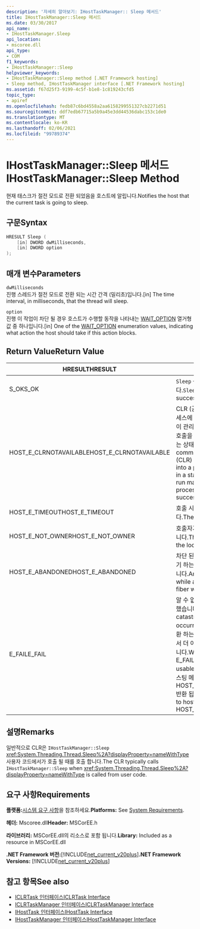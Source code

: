 ```yaml
---
description: '자세히 알아보기: IHostTaskManager:: Sleep 메서드'
title: IHostTaskManager::Sleep 메서드
ms.date: 03/30/2017
api_name:
- IHostTaskManager.Sleep
api_location:
- mscoree.dll
api_type:
- COM
f1_keywords:
- IHostTaskManager::Sleep
helpviewer_keywords:
- IHostTaskManager::Sleep method [.NET Framework hosting]
- Sleep method, IHostTaskManager interface [.NET Framework hosting]
ms.assetid: f67d25f3-9199-4c5f-b1e8-1c819243cfd5
topic_type:
- apiref
ms.openlocfilehash: fedb87c6bd4558a2aa6158299551327cb2271d51
ms.sourcegitcommit: ddf7edb67715a5b9a45e3dd44536dabc153c1de0
ms.translationtype: MT
ms.contentlocale: ko-KR
ms.lasthandoff: 02/06/2021
ms.locfileid: "99789374"
---
```

# <a name="ihosttaskmanagersleep-method"></a><span data-ttu-id="e9ad3-103">IHostTaskManager::Sleep 메서드</span><span class="sxs-lookup"><span data-stu-id="e9ad3-103">IHostTaskManager::Sleep Method</span></span>

<span data-ttu-id="e9ad3-104">현재 태스크가 절전 모드로 전환 되었음을 호스트에 알립니다.</span><span class="sxs-lookup"><span data-stu-id="e9ad3-104">Notifies the host that the current task is going to sleep.</span></span>  
  
## <a name="syntax"></a><span data-ttu-id="e9ad3-105">구문</span><span class="sxs-lookup"><span data-stu-id="e9ad3-105">Syntax</span></span>  
  
```cpp  
HRESULT Sleep (  
    [in] DWORD dwMilliseconds,  
    [in] DWORD option  
);  
```  
  
## <a name="parameters"></a><span data-ttu-id="e9ad3-106">매개 변수</span><span class="sxs-lookup"><span data-stu-id="e9ad3-106">Parameters</span></span>  

 `dwMilliseconds`  
 <span data-ttu-id="e9ad3-107">진행 스레드가 절전 모드로 전환 되는 시간 간격 (밀리초)입니다.</span><span class="sxs-lookup"><span data-stu-id="e9ad3-107">[in] The time interval, in milliseconds, that the thread will sleep.</span></span>  
  
 `option`  
 <span data-ttu-id="e9ad3-108">진행 이 작업이 차단 될 경우 호스트가 수행할 동작을 나타내는 [WAIT_OPTION](wait-option-enumeration.md) 열거형 값 중 하나입니다.</span><span class="sxs-lookup"><span data-stu-id="e9ad3-108">[in] One of the [WAIT_OPTION](wait-option-enumeration.md) enumeration values, indicating what action the host should take if this action blocks.</span></span>  
  
## <a name="return-value"></a><span data-ttu-id="e9ad3-109">Return Value</span><span class="sxs-lookup"><span data-stu-id="e9ad3-109">Return Value</span></span>  
  
|<span data-ttu-id="e9ad3-110">HRESULT</span><span class="sxs-lookup"><span data-stu-id="e9ad3-110">HRESULT</span></span>|<span data-ttu-id="e9ad3-111">설명</span><span class="sxs-lookup"><span data-stu-id="e9ad3-111">Description</span></span>|  
|-------------|-----------------|  
|<span data-ttu-id="e9ad3-112">S_OK</span><span class="sxs-lookup"><span data-stu-id="e9ad3-112">S_OK</span></span>|<span data-ttu-id="e9ad3-113">`Sleep` 성공적으로 반환 되었습니다.</span><span class="sxs-lookup"><span data-stu-id="e9ad3-113">`Sleep` returned successfully.</span></span>|  
|<span data-ttu-id="e9ad3-114">HOST_E_CLRNOTAVAILABLE</span><span class="sxs-lookup"><span data-stu-id="e9ad3-114">HOST_E_CLRNOTAVAILABLE</span></span>|<span data-ttu-id="e9ad3-115">CLR (공용 언어 런타임)이 프로세스에 로드 되지 않았거나 CLR이 관리 코드를 실행할 수 없거나 호출을 성공적으로 처리할 수 없는 상태에 있습니다.</span><span class="sxs-lookup"><span data-stu-id="e9ad3-115">The common language runtime (CLR) has not been loaded into a process, or the CLR is in a state in which it cannot run managed code or process the call successfully.</span></span>|  
|<span data-ttu-id="e9ad3-116">HOST_E_TIMEOUT</span><span class="sxs-lookup"><span data-stu-id="e9ad3-116">HOST_E_TIMEOUT</span></span>|<span data-ttu-id="e9ad3-117">호출 시간이 초과 되었습니다.</span><span class="sxs-lookup"><span data-stu-id="e9ad3-117">The call timed out.</span></span>|  
|<span data-ttu-id="e9ad3-118">HOST_E_NOT_OWNER</span><span class="sxs-lookup"><span data-stu-id="e9ad3-118">HOST_E_NOT_OWNER</span></span>|<span data-ttu-id="e9ad3-119">호출자가 잠금을 소유 하지 않습니다.</span><span class="sxs-lookup"><span data-stu-id="e9ad3-119">The caller does not own the lock.</span></span>|  
|<span data-ttu-id="e9ad3-120">HOST_E_ABANDONED</span><span class="sxs-lookup"><span data-stu-id="e9ad3-120">HOST_E_ABANDONED</span></span>|<span data-ttu-id="e9ad3-121">차단 된 스레드나 파이버에서 대기 하는 동안 이벤트를 취소 했습니다.</span><span class="sxs-lookup"><span data-stu-id="e9ad3-121">An event was canceled while a blocked thread or fiber was waiting on it.</span></span>|  
|<span data-ttu-id="e9ad3-122">E_FAIL</span><span class="sxs-lookup"><span data-stu-id="e9ad3-122">E_FAIL</span></span>|<span data-ttu-id="e9ad3-123">알 수 없는 치명적인 오류가 발생 했습니다.</span><span class="sxs-lookup"><span data-stu-id="e9ad3-123">An unknown catastrophic failure occurred.</span></span> <span data-ttu-id="e9ad3-124">메서드가 E_FAIL 반환 하는 경우 해당 프로세스 내에서 더 이상 CLR을 사용할 수 없습니다.</span><span class="sxs-lookup"><span data-stu-id="e9ad3-124">When a method returns E_FAIL, the CLR is no longer usable within the process.</span></span> <span data-ttu-id="e9ad3-125">호스팅 메서드를 이후에 호출 하면 HOST_E_CLRNOTAVAILABLE 반환 됩니다.</span><span class="sxs-lookup"><span data-stu-id="e9ad3-125">Subsequent calls to hosting methods return HOST_E_CLRNOTAVAILABLE.</span></span>|  
  
## <a name="remarks"></a><span data-ttu-id="e9ad3-126">설명</span><span class="sxs-lookup"><span data-stu-id="e9ad3-126">Remarks</span></span>  

 <span data-ttu-id="e9ad3-127">일반적으로 CLR은 `IHostTaskManager::Sleep` <xref:System.Threading.Thread.Sleep%2A?displayProperty=nameWithType> 사용자 코드에서가 호출 될 때를 호출 합니다.</span><span class="sxs-lookup"><span data-stu-id="e9ad3-127">The CLR typically calls `IHostTaskManager::Sleep` when <xref:System.Threading.Thread.Sleep%2A?displayProperty=nameWithType> is called from user code.</span></span>  
  
## <a name="requirements"></a><span data-ttu-id="e9ad3-128">요구 사항</span><span class="sxs-lookup"><span data-stu-id="e9ad3-128">Requirements</span></span>  

 <span data-ttu-id="e9ad3-129">**플랫폼:**[시스템 요구 사항](../../get-started/system-requirements.md)을 참조하세요.</span><span class="sxs-lookup"><span data-stu-id="e9ad3-129">**Platforms:** See [System Requirements](../../get-started/system-requirements.md).</span></span>  
  
 <span data-ttu-id="e9ad3-130">**헤더:** Mscoree.dll</span><span class="sxs-lookup"><span data-stu-id="e9ad3-130">**Header:** MSCorEE.h</span></span>  
  
 <span data-ttu-id="e9ad3-131">**라이브러리:** MSCorEE.dll의 리소스로 포함 됩니다.</span><span class="sxs-lookup"><span data-stu-id="e9ad3-131">**Library:** Included as a resource in MSCorEE.dll</span></span>  
  
 <span data-ttu-id="e9ad3-132">**.NET Framework 버전:**[!INCLUDE[net_current_v20plus](../../../../includes/net-current-v20plus-md.md)]</span><span class="sxs-lookup"><span data-stu-id="e9ad3-132">**.NET Framework Versions:** [!INCLUDE[net_current_v20plus](../../../../includes/net-current-v20plus-md.md)]</span></span>  
  
## <a name="see-also"></a><span data-ttu-id="e9ad3-133">참고 항목</span><span class="sxs-lookup"><span data-stu-id="e9ad3-133">See also</span></span>

- [<span data-ttu-id="e9ad3-134">ICLRTask 인터페이스</span><span class="sxs-lookup"><span data-stu-id="e9ad3-134">ICLRTask Interface</span></span>](iclrtask-interface.md)
- [<span data-ttu-id="e9ad3-135">ICLRTaskManager 인터페이스</span><span class="sxs-lookup"><span data-stu-id="e9ad3-135">ICLRTaskManager Interface</span></span>](iclrtaskmanager-interface.md)
- [<span data-ttu-id="e9ad3-136">IHostTask 인터페이스</span><span class="sxs-lookup"><span data-stu-id="e9ad3-136">IHostTask Interface</span></span>](ihosttask-interface.md)
- [<span data-ttu-id="e9ad3-137">IHostTaskManager 인터페이스</span><span class="sxs-lookup"><span data-stu-id="e9ad3-137">IHostTaskManager Interface</span></span>](ihosttaskmanager-interface.md)
